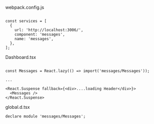 webpack.config.js
```

const services = [
  {
    url: 'http://localhost:3006/',
    component: 'messages',
    name: 'messages',
  },
];

```

Dashboard.tsx
```

const Messages = React.lazy(() => import('messages/Messages'));

...

<React.Suspense fallback={<div>....loading Header</div>}>
  <Messages />
</React.Suspense>

```


global.d.tsx

```
declare module 'messages/Messages';
```